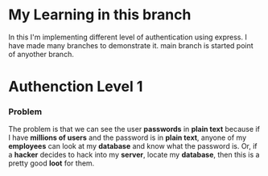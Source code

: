 # My Learning in this branch
In this I'm implementing different level of authentication using express. I have made many branches to demonstrate it. main branch is started point of anyother branch.

# Authenction Level 1

### Problem

The problem is that we can see the user **passwords** in **plain text** because if I have **millions of users** and the password is in **plain text**, anyone of my **employees** can look at my **database** and know what the password is. Or, if a **hacker** decides to hack into my **server**, locate my **database**, then this is a pretty good **loot** for them.